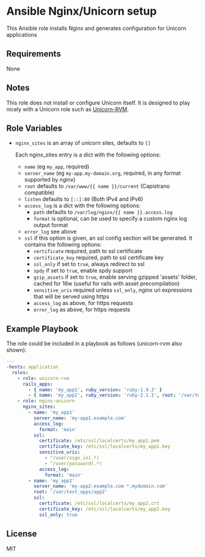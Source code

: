 Ansible Nginx/Unicorn setup
===========================

This Ansible role installs Nginx and generates configuration for Unicorn
applications

Requirements
------------

None

Notes
-----

This role does not install or configure Unicorn itself. It is designed
to play nicely with a Unicorn role such as
[Unicorn-RVM](https://github.com/agios/ansible-unicorn-rvm).

Role Variables
--------------

-   `nginx_sites` is an array of unicorn sites, defaults to `[]`

    Each nginx_sites entry is a dict with the following options:

    -   `name` (eg `my_app`, required)
    -   `server_name` (eg `my-app.my-domain.org`, required, in any
        format supported by nginx)
    -   `root` defaults to `/var/www/{{ name }}/current` (Capistrano
        compatible)
    -   `listen` defaults to `[::]:80` (Both IPv4 and IPv6)
    -   `access_log` is a dict with the following options:
        -   `path` defaults to `/var/log/nginx/{{ name }}.access.log`
        -   `format` is optional, can be used to specify a custom nginx
            log output format
    -   `error_log` see above
    -   `ssl` if this option is given, an ssl config section will be
        generated. It contains the following options:
        -   `certificate` required, path to ssl certificate
        -   `certificate_key` required, path to ssl certificate key
        -   `ssl_only` if set to `true`, always redirect to ssl
        -   `spdy` if set to `true`, enable spdy support
        -   `gzip_assets` if set to `true`, enable serving gzipped
            'assets' folder, cached for 16w (useful for rails with asset
            precompilation)
        -   `sensitive_uris` required unless `ssl_only`, nginx uri
            expressions that will be served using https
        -   `access_log` as above, for https requests
        -   `error_log` as above, for https requests




Example Playbook
----------------

The role could be included in a playbook as follows (unicorn-rvm also
shown):

```yaml
---
-hosts: application
  roles:
    - role: unicorn-rvm
      rails_apps:
        - { name: 'my_app1', ruby_version: 'ruby-1.9.3' }
        - { name: 'my_app2', ruby_version: 'ruby-2.1.1', root: '/var/test_apps/app2', env: staging }
    - role: nginx-unicorn
      nginx_sites:
        - name: 'my_app1'
          server_name: 'my-app1.example.com'
          access_log:
            format: 'main'
          ssl:
            certificate: /etc/ssl/localcerts/my_app1.pem
            certificate_key: /etc/ssl/localcerts/my_app1.key
            sensitive_uris:
              - ^/user/sign_in(.*)
              - ^/user/password(.*)
            access_log:
              format: 'main'
        - name: 'my_app2'
          server_name: 'my-app2.example.com *.mydomain.com'
          root: '/var/test_apps/app2'
          ssl:
            certificate: /etc/ssl/localcerts/my_app2.crt
            certificate_key: /etc/ssl/localcerts/my_app2.key
            ssl_only: true
```

License
-------

MIT

